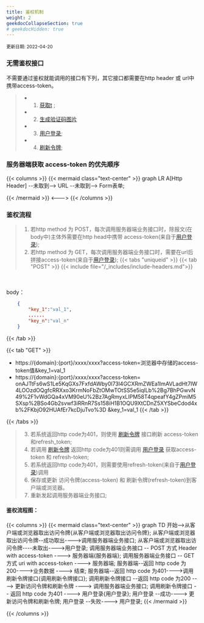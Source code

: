 ```yaml
---
title: 鉴权机制
weight: 2
geekdocCollapseSection: true
# geekdocHidden: true
---
```

<small>更新日期: 2022-04-20</small>

### 无需鉴权接口

 不需要通过鉴权就能调用的接口有下列，其它接口都需要在http header 或 url中携带access-token。
> - 1. [获取t](/auth/get_t) ;
> - 2. [生成验证码图片](/auth/captcha)
> - 3. [用户登录](/auth/login);
> - 4. [刷新令牌](/auth/refresh-token);

### 服务器端获取 access-token 的优先顺序
{{< columns >}}
{{< mermaid class="text-center" >}}
graph LR
   A[Http Header] --未取到--> URL  --未取到--> Form表单;
   
{{< /mermaid >}}
<--->
{{< /columns >}}

### 鉴权流程

> 1. 若http method 为 POST，每次调用服务器端业务接口时，除报文(在body中)主体外需要在http head中携带 access-token(来自于[用户登录](/auth/login));
> 2. 若http method 为 GET，每次调用服务器端业务接口时，需要在url后拼接access-token(来自于[用户登录](/auth/login));
{{< tabs "uniqueid" >}}
{{< tab "POST" >}} 
{{< include file="/_includes/include-headers.md">}}
 

</br> </br> 
body：
```json
    {
        "key_1":"val_1",
        ......
        "key_n":"val_n"
    }
```    
{{< /tab >}}

{{< tab "GET" >}} 
- https://{domain}:{port}/xxxx/xxxx?access-token=浏览器中存储的access-token值&key_1=val_1 </br>
- https://{domain}:{port}/xxxx/xxxx?access-token= onAJTtFs6wS1Le5KqGXs7FxfdAWby0l73l4GCXRmZWEa1lmAVLadHt7IW4LOOzdOQgfcRRXxo3KrmNoFbZtOMwTOtSS5e5iqlLb%2Bg7BhPGwvN49%2F1vWdGQa4xVM90eU%2Bz7AgRmyxLIPM58T4qpeafY4gZPmiM5SXsp%2BSo4Gb2svwf3iRRnR7Ss158iH1B1OQU9XtCDnZ5XYSbeCdod4xb%2FKbjO92HUAfEr7kcDjuTvo%3D &key_1=val_1 
{{< /tab >}}

{{< /tabs >}}

> 3. 若系统返回http code为401，则使用 [刷新令牌](/auth/refresh-token)  接口刷新 access-token和refresh_token;
> 4. 若调用 [刷新令牌](/auth/refresh-token) 返回http code为401则需调用 [用户登录](/auth/login) 获取access-token 和 refresh-token;
> 5. 若系统返回http code为401，则需要使用refresh-token(来自于[用户登录](/auth/login))调用
> 6. 保存或更新 访问令牌(access-token) 和 刷新令牌(refresh-token)到客户端或浏览器。
> 7. 重新发起调用服务器端业务接口;



#### 鉴权流程图：

{{< columns >}}
{{< mermaid class="text-center" >}}
graph TD
    开始-->从客户端或浏览器取出访问令牌{从客户端或浏览器取出访问令牌};
    从客户端或浏览器取出访问令牌--成功取出---->调用服务器端业务接口;
    从客户端或浏览器取出访问令牌----未取出---->用户登录;
    调用服务器端业务接口 -- POST 方式 Header with access-token ----> 服务器端{服务器端};
    调用服务器端业务接口 -- GET 方式 uri with access-token ----> 服务器端;
    服务器端--返回 http code 为200---->业务数据 ----> 结束;
    服务器端--返回 http code 为401---->调用刷新令牌接口{调用刷新令牌接口};
    调用刷新令牌接口 --返回 http code 为200 ----> 更新访问令牌和刷新令牌 ----> 调用服务器端业务接口;
    调用刷新令牌接口 -- 返回 http code 为401 ----> 用户登录{用户登录};
    用户登录 --成功----> 更新访问令牌和刷新令牌;
    用户登录 --失败----> 用户登录;
{{< /mermaid >}}

{{< /columns >}}